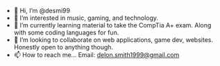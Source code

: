 - 👋 Hi, I’m @desmi99
- 👀 I’m interested in music, gaming, and technology.
- 🌱 I’m currently learning material to take the CompTia A+ exam. Along with some coding languages for fun.
- 💞️ I’m looking to collaborate on web applications, game dev, websites. Honestly open to anything though.
- 📫 How to reach me... Email: delon.smith1999@gmail.com

<!---
desmi99/desmi99 is a ✨ special ✨ repository because its `README.md` (this file) appears on your GitHub profile.
You can click the Preview link to take a look at your changes.
--->
